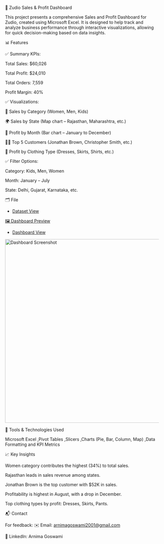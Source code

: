 🧾 Zudio Sales & Profit Dashboard

This project presents a comprehensive Sales and Profit Dashboard for Zudio, created using Microsoft Excel. It is designed to help track and analyze business performance through interactive visualizations, allowing for quick decision-making based on data insights.

📊 Features

✅ Summary KPIs:

Total Sales: $60,026

Total Profit: $24,010

Total Orders: 7,559

Profit Margin: 40%

✅ Visualizations:

📌 Sales by Category (Women, Men, Kids)  

🌍 Sales by State (Map chart – Rajasthan, Maharashtra, etc.)

📅 Profit by Month (Bar chart – January to December)

🧍‍♂️ Top 5 Customers (Jonathan Brown, Christopher Smith, etc.)

👗 Profit by Clothing Type (Dresses, Skirts, Shirts, etc.)

✅ Filter Options:

Category: Kids, Men, Women

Month: January – July

State: Delhi, Gujarat, Karnataka, etc.


🗂️ File 
- <a href= "https://github.com/arnimagoswami-debug/Excel-Project/blob/main/Zudio%20Sales%20Excel%20Project.xlsx"> Dataset View

🖼️ Dashboard Preview
- <a href = "https://github.com/arnimagoswami-debug/Excel-Project/blob/main/Dashboard%20Screenshot.png"> Dashboard View</a>

<img width="963" height="599" alt="Dashboard Screenshot" src="https://github.com/user-attachments/assets/ef9603fd-96f3-419a-9060-e5e787dfccea" />


📌 Tools & Technologies Used

Microsoft Excel
,Pivot Tables
,Slicers
,Charts (Pie, Bar, Column, Map)
,Data Formatting and KPI Metrics

📈 Key Insights

Women category contributes the highest (34%) to total sales.

Rajasthan leads in sales revenue among states.

Jonathan Brown is the top customer with $52K in sales.

Profitability is highest in August, with a drop in December.

Top clothing types by profit: Dresses, Skirts, Pants.

📬 Contact

For feedback:
✉️ Email: arnimagoswami2001@gmail.com

💼 LinkedIn: Arnima Goswami
